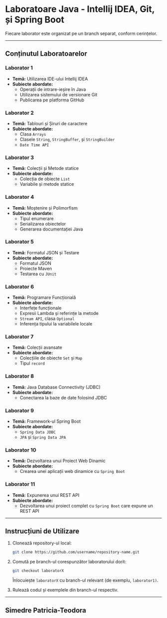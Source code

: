 # Laboratoare Java - Intellij IDEA, Git, și Spring Boot

Fiecare laborator este organizat pe un branch separat, conform cerințelor.

---

## **Conținutul Laboratoarelor**

### **Laborator 1**
- **Temă:** Utilizarea IDE-ului Intellij IDEA
- **Subiecte abordate:**
  - Operații de intrare-ieșire în Java
  - Utilizarea sistemului de versionare Git
  - Publicarea pe platforma GitHub

### **Laborator 2**
- **Temă:** Tablouri și Șiruri de caractere
- **Subiecte abordate:**
  - Clasa `Arrays`
  - Clasele `String`, `StringBuffer`, și `StringBuilder`
  - `Date Time API`

### **Laborator 3**
- **Temă:** Colecții și Metode statice
- **Subiecte abordate:**
  - Colecția de obiecte `List`
  - Variabile și metode statice

### **Laborator 4**
- **Temă:** Moștenire și Polimorfism
- **Subiecte abordate:**
  - Tipul enumerare
  - Serializarea obiectelor
  - Generarea documentației Java

### **Laborator 5**
- **Temă:** Formatul JSON și Testare
- **Subiecte abordate:**
  - Formatul JSON
  - Proiecte Maven
  - Testarea cu `JUnit`

### **Laborator 6**
- **Temă:** Programare Funcțională
- **Subiecte abordate:**
  - Interfețe funcționale
  - Expresii Lambda și referințe la metode
  - `Stream API`, clasa `Optional`
  - Inferența tipului la variabilele locale

### **Laborator 7**
- **Temă:** Colecții avansate
- **Subiecte abordate:**
  - Colecțiile de obiecte `Set` și `Map`
  - Tipul `record`

### **Laborator 8**
- **Temă:** Java Database Connectivity (JDBC)
- **Subiecte abordate:**
  - Conectarea la baze de date folosind JDBC

### **Laborator 9**
- **Temă:** Framework-ul Spring Boot
- **Subiecte abordate:**
  - `Spring Data JDBC`
  - `JPA` și `Spring Data JPA`

### **Laborator 10**
- **Temă:** Dezvoltarea unui Proiect Web Dinamic
- **Subiecte abordate:**
  - Crearea unei aplicații web dinamice cu `Spring Boot`

### **Laborator 11**
- **Temă:** Expunerea unui REST API
- **Subiecte abordate:**
  - Dezvoltarea unui proiect complet cu `Spring Boot` care expune un REST API

---

## **Instrucțiuni de Utilizare**

1. Clonează repository-ul local:
   ```bash
   git clone https://github.com/username/repository-name.git
   ```
   
2. Comută pe branch-ul corespunzător laboratorului dorit:
   ```bash
   git checkout laboratorX
   ```
   Înlocuiește `laboratorX` cu branch-ul relevant (de exemplu, `laborator1)`.
   
4. Rulează codul și exemplele din branch-ul respectiv.

---

## Simedre Patricia-Teodora
